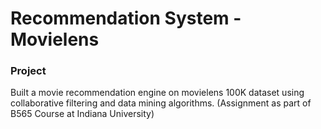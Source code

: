 Recommendation System - Movielens
==============================================

### Project
Built a movie recommendation engine on movielens 100K dataset using collaborative filtering
and data mining algorithms.
(Assignment as part of B565 Course at Indiana University) 

  
